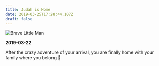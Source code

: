 ```yaml
---
title: Judah is Home
date: 2019-03-25T17:28:44.107Z
draft: false
---
```

![Brave Little Man](/images/54257194_2370036403026806_5771754507528568832_o.jpg)

**2019-03-22**

After the crazy adventure of your arrival, you are finally home with your family where you belong 💚
